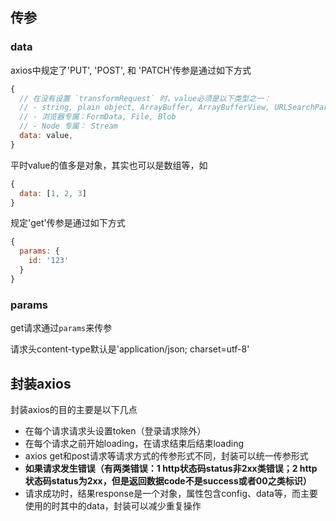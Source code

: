 ## 传参
### data
axios中规定了'PUT', 'POST', 和 'PATCH'传参是通过如下方式

```js
{
  // 在没有设置 `transformRequest` 时，value必须是以下类型之一：
  // - string, plain object, ArrayBuffer, ArrayBufferView, URLSearchParams
  // - 浏览器专属：FormData, File, Blob
  // - Node 专属： Stream
  data: value,
}
```

平时value的值多是对象，其实也可以是数组等，如

```js
{
  data: [1, 2, 3]
}
```

规定'get'传参是通过如下方式

```js
{
  params: {
    id: '123'
  }
}
```

### params

get请求通过`params`来传参

请求头content-type默认是'application/json; charset=utf-8'

## 封装axios

封装axios的目的主要是以下几点

- 在每个请求请求头设置token（登录请求除外）
- 在每个请求之前开始loading，在请求结束后结束loading
- axios get和post请求等请求方式的传参形式不同，封装可以统一传参形式
- **如果请求发生错误（有两类错误：1 http状态码status非2xx类错误；2 http状态码status为2xx，但是返回数据code不是success或者00之类标识）**
- 请求成功时，结果response是一个对象，属性包含config、data等，而主要使用的时其中的data，封装可以减少重复操作
